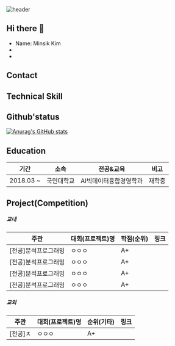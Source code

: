 ![header](https://capsule-render.vercel.app/api?type=waving&colo=auto&height=200&section=header&text=Welcome%20to%20Minsik's%20Github&fontSize=50)

## Hi there 👋
- Name: Minsik Kim
- 
- 

## Contact

## Technical Skill

## Github'status
[![Anurag's GitHub stats](https://github-readme-stats.vercel.app/api?username=mindik1349)](https://github.com/minsik1349/github-readme-stats)


## Education
|기간|소속|전공&교육|비고|
|------|---|---|---|
|2018.03 ~|국민대학교|AI빅데이터융합경영학과|재학중|
 

## Project(Competition)
##### 교내 
|주관|대회(프로젝트)명|학점(순위)|링크|
|------|---|---|---|
|[전공]분석프로그래밍|ㅇㅇㅇ|A+||
|[전공]분석프로그래밍|ㅇㅇㅇ|A+||
|[전공]분석프로그래밍|ㅇㅇㅇ|A+||
|[전공]분석프로그래밍|ㅇㅇㅇ|A+||

##### 교외
|주관|대회(프로젝트)명|순위(기타)|링크|
|------|---|---|---|
|[전공]ㅊ|ㅇㅇㅇ|A+||


